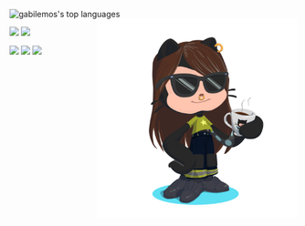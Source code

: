 <img src="https://github-readme-stats.vercel.app/api/top-langs/?username=pedrogomes30&layout=compact&show_icons=true&theme=radical" alt="gabilemos's top languages" /><img src="https://github.com/gabilemos/gabilemos/blob/main/octogabi.png?raw=true" alt="octojeh" width="350" align="right" style="float:right"/> 

<img src="https://github-readme-stats.vercel.app/api?username=gabilemos&theme=radical" width="350"/> 


<img src="https://github-readme-stats.vercel.app/api?username=pedrogomes30&theme=radical" width="350"/> 

[<img src="https://img.shields.io/badge/linkedin-%230077B5.svg?&style=for-the-badge&logo=linkedin&logoColor=white" />](https://www.linkedin.com/in/pedro-gomes-027700aa/) 
[<img src = "https://img.shields.io/badge/instagram-%23E4405F.svg?&style=for-the-badge&logo=instagram&logoColor=white">](https://www.instagram.com/pedrogomes30/) 
[<img src = "https://img.shields.io/badge/facebook-%231877F2.svg?&style=for-the-badge&logo=facebook&logoColor=white">](https://www.facebook.com/pedro.gomes.33483)
